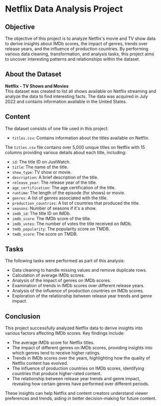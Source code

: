 # Netflix Data Analysis Project

## Objective
The objective of this project is to analyze Netflix's movie and TV show data to derive insights about IMDb scores, the impact of genres, trends over release years, and the influence of production countries. By performing various data cleaning, transformation, and analysis tasks, this project aims to uncover interesting patterns and relationships within the dataset.

## About the Dataset
**Netflix - TV Shows and Movies**  
This dataset was created to list all shows available on Netflix streaming and analyze the data to find interesting facts. The data was acquired in July 2022 and contains information available in the United States.

## Content
The dataset consists of one file used in this project:

- `titles.csv`: Contains information about the titles available on Netflix.

The `titles.csv` file contains over 5,000 unique titles on Netflix with 15 columns providing various details about each title, including:

- `id`: The title ID on JustWatch.
- `title`: The name of the title.
- `show_type`: TV show or movie.
- `description`: A brief description of the title.
- `release_year`: The release year of the title.
- `age_certification`: The age certification of the title.
- `runtime`: The length of the episode (for shows) or movie.
- `genres`: A list of genres associated with the title.
- `production_countries`: A list of countries that produced the title.
- `seasons`: Number of seasons if it's a show.
- `imdb_id`: The title ID on IMDb.
- `imdb_score`: The IMDb score of the title.
- `imdb_votes`: The number of votes the title received on IMDb.
- `tmdb_popularity`: The popularity score on TMDB.
- `tmdb_score`: The score on TMDB.

## Tasks
The following tasks were performed as part of this analysis:

- Data cleaning to handle missing values and remove duplicate rows.
- Calculation of average IMDb scores.
- Analysis of the impact of genres on IMDb scores.
- Examination of trends in IMDb scores over different release years.
- Analysis of the influence of production countries on IMDb scores.
- Exploration of the relationship between release year trends and genre impact.

## Conclusion
This project successfully analyzed Netflix data to derive insights into various factors affecting IMDb scores. Key findings include:

- The average IMDb score for Netflix titles.
- The impact of different genres on IMDb scores, providing insights into which genres tend to receive higher ratings.
- Trends in IMDb scores over the years, highlighting how the quality of Netflix content has evolved.
- The influence of production countries on IMDb scores, identifying countries that produce higher-rated content.
- The relationship between release year trends and genre impact, revealing how certain genres have performed over different periods.

These insights can help Netflix and content creators understand viewer preferences and trends, aiding in better decision-making for future content.
